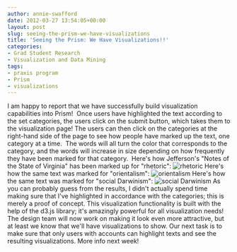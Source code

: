 ```yaml
---
author: annie-swafford
date: 2012-03-27 13:54:05+00:00
layout: post
slug: seeing-the-prism-we-have-visualizations
title: 'Seeing the Prism: We Have Visualizations!!'
categories:
- Grad Student Research
- Visualization and Data Mining
tags:
- praxis program
- Prism
- visualizations
---
```


I am happy to report that we have successfully build visualization capabilities into Prism!  Once users have highlighted the text according to the set categories, the users click on the submit button, which takes them to the visualization page! The users can then click on the categories at the right-hand side of the page to see how people have marked up the text, one category at a time.  The words will all turn the color that corresponds to the category, and the words will increase in size depending on how frequently they have been marked for that category.  Here's how Jefferson's "Notes of the State of Virginia" has been marked up for "rhetoric":
![rhetoric](https://lh6.googleusercontent.com/-ufIVzWF9ark/T3H5gvdtA9I/AAAAAAAAAE0/ssNiTVnUBfM/s645/blue.png)
Here's how the same text was marked for "orientalism":
![orientalism](https://lh5.googleusercontent.com/-ajSRqa2nNqA/T3H5aWSm9JI/AAAAAAAAAEk/h0m_8EuGk8Q/s787/red.png)
Here's how the same text was marked for "social Darwinism":
![social Darwinism](https://lh4.googleusercontent.com/-rrUyjPYyAUg/T3H5eId9Q_I/AAAAAAAAAEs/w-r6BX06D_o/s645/green.png)
As you can probably guess from the results, I didn't actually spend time making sure that I've highlighted in accordance with the categories; this is merely a proof of concept.
This visualization functionality is built with the help of the d3.js library; it's amazingly powerful for all visualization needs!
The design team will now work on making it look even more attractive, but at least we know that we'll have visualizations to show.
Our next task is to make sure that only users with accounts can highlight texts and see the resulting visualizations. More info next week!
